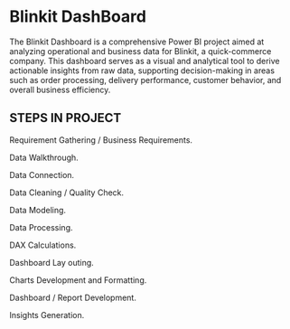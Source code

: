 # Blinkit DashBoard
The Blinkit Dashboard is a comprehensive Power BI project aimed at analyzing operational and business data for Blinkit, a quick-commerce company. This dashboard serves as a visual and analytical tool to derive actionable insights from raw data, supporting decision-making in areas such as order processing, delivery performance, customer behavior, and overall business efficiency.


## STEPS IN PROJECT

 Requirement Gathering / Business Requirements.
 
 Data Walkthrough.
 
 Data Connection.
 
 Data Cleaning / Quality Check.
 
 Data Modeling.
 
 Data Processing.
 
 DAX Calculations.
 
 Dashboard Lay outing.
 
 Charts Development and Formatting.
 
 Dashboard / Report Development.
 
 Insights Generation.
